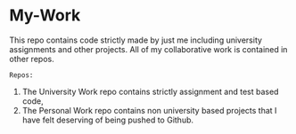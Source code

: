 # My-Work
This repo contains code strictly made by just me including university assignments and other projects. All of my collaborative work is contained in other repos.

	Repos:
1. The University Work repo contains strictly assignment and test based code,
2. The Personal Work repo contains non university based projects that I have felt deserving of being pushed to Github.